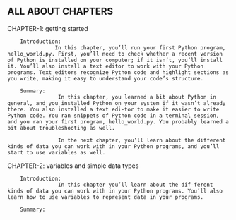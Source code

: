 ALL ABOUT CHAPTERS 
---------------------

CHAPTER-1: getting started
          
        Introduction:
                   In this chapter, you’ll run your first Python program, hello_world.py. First, you’ll need to check whether a recent version of Python is installed on your computer; if it isn’t, you’ll install it. You’ll also install a text editor to work with your Python programs. Text editors recognize Python code and highlight sections as you write, making it easy to understand your code’s structure.
        
        Summary:
                    In this chapter, you learned a bit about Python in general, and you installed Python on your system if it wasn’t already there. You also installed a text edi-tor to make it easier to write Python code. You ran snippets of Python code in a terminal session, and you ran your first program, hello_world.py. You probably learned a bit about troubleshooting as well.
                    
                    In the next chapter, you’ll learn about the different kinds of data you can work with in your Python programs, and you’ll start to use variables as well.

CHAPTER-2: variables and simple data types

        Introduction:
                    In this chapter you’ll learn about the dif-ferent kinds of data you can work with in your Python programs. You’ll also learn how to use variables to represent data in your programs. 

        Summary:
                
